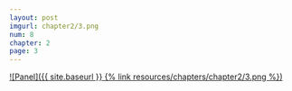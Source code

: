 ```yaml
---
layout: post
imgurl: chapter2/3.png
num: 8
chapter: 2
page: 3
---
```


[![Panel]({{ site.baseurl }} {% link resources/chapters/chapter2/3.png %})]({{page.previous.url}}#panel)